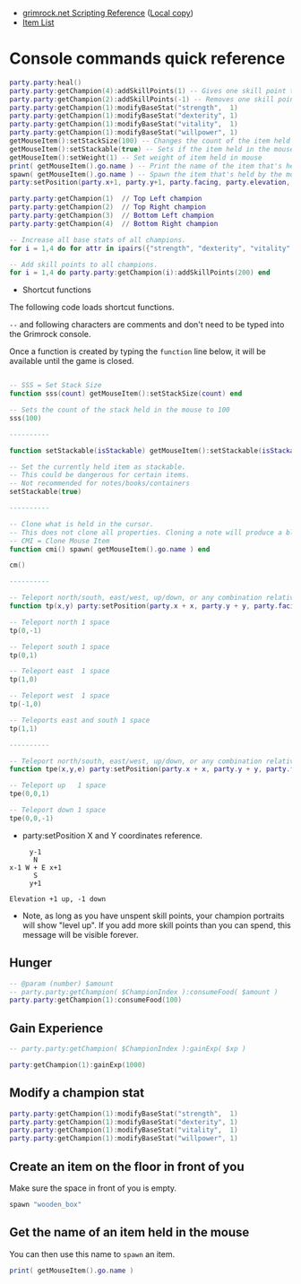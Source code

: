
- [grimrock.net Scripting Reference](http://www.grimrock.net/modding/scripting-reference/) ([Local copy](./Legend-of-Grimrock-2/Scripting-Reference.md))
- [Item List](./Legend-of-Grimrock-2/Item-List.md)

# Console commands quick reference

```lua
party.party:heal()
party.party:getChampion(4):addSkillPoints(1) -- Gives one skill point to the bottom right champion.
party.party:getChampion(2):addSkillPoints(-1) -- Removes one skill point from the top right champion.
party.party:getChampion(1):modifyBaseStat("strength",  1)
party.party:getChampion(1):modifyBaseStat("dexterity", 1)
party.party:getChampion(1):modifyBaseStat("vitality",  1)
party.party:getChampion(1):modifyBaseStat("willpower", 1)
getMouseItem():setStackSize(100) -- Changes the count of the item held in the hand to 100.
getMouseItem():setStackable(true) -- Sets if the item held in the mouse is stackable
getMouseItem():setWeight(1) -- Set weight of item held in mouse
print( getMouseItem().go.name ) -- Print the name of the item that's held by the mouse.
spawn( getMouseItem().go.name ) -- Spawn the item that's held by the mouse.
party:setPosition(party.x+1, party.y+1, party.facing, party.elevation, party.level) -- Teleports party one space south and one space east.
```

```lua
party.party:getChampion(1)  // Top Left champion
party.party:getChampion(2)  // Top Right champion
party.party:getChampion(3)  // Bottom Left champion
party.party:getChampion(4)  // Bottom Right champion
```

```lua
-- Increase all base stats of all champions.
for i = 1,4 do for attr in ipairs({"strength", "dexterity", "vitality", "willpower"}) do party.party:getChampion(i):modifyBaseStat(attr, 1000) end end

-- Add skill points to all champions.
for i = 1,4 do party.party:getChampion(i):addSkillPoints(200) end
```

- Shortcut functions

The following code loads shortcut functions.

`--` and following characters are comments and don't need to be typed into the Grimrock console.

Once a function is created by typing the `function` line below, it will be available until the game is closed.

```lua

-- SSS = Set Stack Size
function sss(count) getMouseItem():setStackSize(count) end

-- Sets the count of the stack held in the mouse to 100
sss(100)

----------

function setStackable(isStackable) getMouseItem():setStackable(isStackable) end

-- Set the currently held item as stackable.
-- This could be dangerous for certain items.
-- Not recommended for notes/books/containers
setStackable(true)

----------

-- Clone what is held in the cursor.
-- This does not clone all properties. Cloning a note will produce a blank note, for example.
-- CMI = Clone Mouse Item
function cmi() spawn( getMouseItem().go.name ) end

cm()

----------

-- Teleport north/south, east/west, up/down, or any combination relative to the players current location.
function tp(x,y) party:setPosition(party.x + x, party.y + y, party.facing, party.elevation, party.level) end

-- Teleport north 1 space
tp(0,-1)

-- Teleport south 1 space
tp(0,1)

-- Teleport east  1 space
tp(1,0)

-- Teleport west  1 space
tp(-1,0)

-- Teleports east and south 1 space
tp(1,1)

----------

-- Teleport north/south, east/west, up/down, or any combination relative to the players current location.
function tpe(x,y,e) party:setPosition(party.x + x, party.y + y, party.facing, party.elevation + e, party.level) end

-- Teleport up   1 space
tpe(0,0,1)

-- Teleport down 1 space
tpe(0,0,-1)

```

- party:setPosition X and Y coordinates reference.

```
     y-1
      N
x-1 W + E x+1
      S
     y+1

Elevation +1 up, -1 down
```

- Note, as long as you have unspent skill points, your champion portraits will show "level up". If you add more skill points than you can spend, this message will be visible forever.

## Hunger

```lua
-- @param (number) $amount
-- party.party:getChampion( $ChampionIndex ):consumeFood( $amount )
party.party:getChampion(1):consumeFood(100)
```

## Gain Experience

```lua
-- party.party:getChampion( $ChampionIndex ):gainExp( $xp )

party:getChampion(1):gainExp(1000)
```

## Modify a champion stat

```lua
party.party:getChampion(1):modifyBaseStat("strength",  1)
party.party:getChampion(1):modifyBaseStat("dexterity", 1)
party.party:getChampion(1):modifyBaseStat("vitality",  1)
party.party:getChampion(1):modifyBaseStat("willpower", 1)
```

## Create an item on the floor in front of you

Make sure the space in front of you is empty.

```lua
spawn "wooden_box"
```

## Get the name of an item held in the mouse

You can then use this name to `spawn` an item.

```lua
print( getMouseItem().go.name )
```
